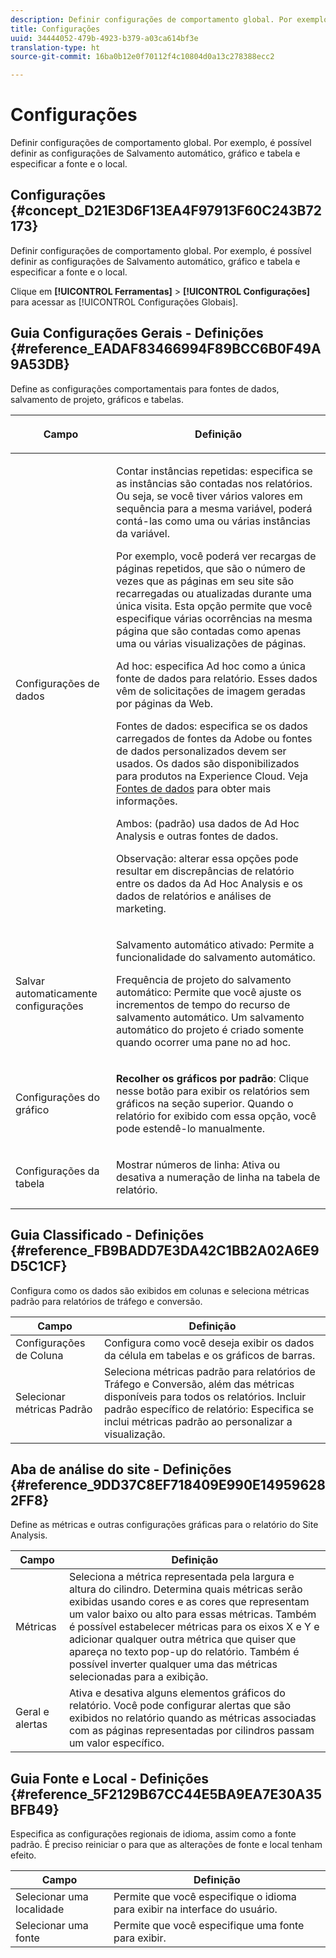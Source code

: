 ```yaml
---
description: Definir configurações de comportamento global. Por exemplo, é possível definir as configurações de Salvamento automático, gráfico e tabela e especificar a fonte e o local.
title: Configurações
uuid: 34444052-479b-4923-b379-a03ca614bf3e
translation-type: ht
source-git-commit: 16ba0b12e0f70112f4c10804d0a13c278388ecc2

---
```



# Configurações

Definir configurações de comportamento global. Por exemplo, é possível definir as configurações de Salvamento automático, gráfico e tabela e especificar a fonte e o local.

## Configurações {#concept_D21E3D6F13EA4F97913F60C243B72173}

Definir configurações de comportamento global. Por exemplo, é possível definir as configurações de Salvamento automático, gráfico e tabela e especificar a fonte e o local.

Clique em **[!UICONTROL Ferramentas]** > **[!UICONTROL Configurações]** para acessar as [!UICONTROL Configurações Globais].

## Guia Configurações Gerais - Definições {#reference_EADAF83466994F89BCC6B0F49A9A53DB}

Define as configurações comportamentais para fontes de dados, salvamento de projeto, gráficos e tabelas.

<!-- 

r_dsc_general_settings.xml

 -->

<table id="table_C18A0F1C9E214EB585A29801BA2400F8"> 
 <thead> 
  <tr> 
   <th colname="col1" class="entry"> <p>Campo </p> </th> 
   <th colname="col2" class="entry"> <p>Definição </p> </th> 
  </tr> 
 </thead>
 <tbody> 
  <tr> 
   <td colname="col1"> <p> Configurações de dados </p> </td> 
   <td colname="col2"> <p> <span class="uicontrol"> Contar instâncias repetidas</span>: especifica se as instâncias são contadas nos relatórios. Ou seja, se você tiver vários valores em sequência para a mesma variável, poderá contá-las como uma ou várias instâncias da variável. </p> <p>Por exemplo, você poderá ver recargas de páginas repetidos, que são o número de vezes que as páginas em seu site são recarregadas ou atualizadas durante uma única visita. Esta opção permite que você especifique várias ocorrências na mesma página que são contadas como apenas uma ou várias visualizações de páginas. </p> <p> <span class="uicontrol"> <span class="keyword"> Ad hoc</span></span>: especifica <span class="keyword">Ad hoc</span> como a única fonte de dados para relatório. Esses dados vêm de solicitações de imagem geradas por páginas da Web. </p> <p> <span class="uicontrol"> <span class="keyword"> Fontes de dados</span></span>: especifica se os dados carregados de fontes da Adobe ou fontes de dados personalizados devem ser usados. Os dados são disponibilizados para produtos na <span class="keyword">Experience Cloud</span>. Veja <a href="https://marketing.adobe.com/resources/help/pt_BR/sc/datasources/index.html"  >Fontes de dados</a> para obter mais informações. </p> <p> <span class="uicontrol"> Ambos</span>: (padrão) usa dados de <span class="keyword">Ad Hoc Analysis</span> e outras fontes de dados. </p> <p>Observação: alterar essa opções pode resultar em discrepâncias de relatório entre os dados da <span class="keyword">Ad Hoc Analysis</span> e os dados de <span class="keyword">relatórios e análises de marketing.</span> </p> </td> 
  </tr> 
  <tr> 
   <td colname="col1"> <p> Salvar automaticamente configurações </p> </td> 
   <td colname="col2"> <p> <span class="uicontrol"> Salvamento automático ativado</span>: Permite a funcionalidade do salvamento automático. </p> <p> <span class="uicontrol"> Frequência de projeto do salvamento automático</span>: Permite que você ajuste os incrementos de tempo do recurso de salvamento automático. Um salvamento automático do projeto é criado somente quando ocorrer uma pane no ad hoc. </p> </td> 
  </tr> 
  <tr> 
   <td colname="col1"> <p> Configurações do gráfico </p> </td> 
   <td colname="col2"> <p><b>Recolher os gráficos por padrão</b>: Clique nesse botão para exibir os relatórios sem gráficos na seção superior. Quando o relatório for exibido com essa opção, você pode estendê-lo manualmente. </p> </td> 
  </tr> 
  <tr> 
   <td colname="col1"> <p> Configurações da tabela </p> </td> 
   <td colname="col2"> <p> <span class="uicontrol"> Mostrar números de linha</span>: Ativa ou desativa a numeração de linha na tabela de relatório. </p> </td> 
  </tr> 
 </tbody> 
</table>

## Guia Classificado - Definições {#reference_FB9BADD7E3DA42C1BB2A02A6E9D5C1CF}

Configura como os dados são exibidos em colunas e seleciona métricas padrão para relatórios de tráfego e conversão.

<!-- 

r_dsc_ranked_tab.xml

 -->

| Campo | Definição |
|--- |--- |
| Configurações de Coluna | Configura como você deseja exibir os dados da célula em tabelas e os gráficos de barras. |
| Selecionar métricas Padrão | Seleciona métricas padrão para relatórios de Tráfego e Conversão, além das métricas disponíveis para todos os relatórios.    Incluir padrão específico de relatório: Especifica se inclui métricas padrão ao personalizar a visualização. |

## Aba de análise do site - Definições {#reference_9DD37C8EF718409E990E149596282FF8}

Define as métricas e outras configurações gráficas para o relatório do Site Analysis.

<!-- 

r_dsc_site_analysis_tab.xml

 -->

| Campo | Definição |
|--- |--- |
| Métricas | Seleciona a métrica representada pela largura e altura do cilindro. Determina quais métricas serão exibidas usando cores e as cores que representam um valor baixo ou alto para essas métricas. Também é possível estabelecer métricas para os eixos X e Y e adicionar qualquer outra métrica que quiser que apareça no texto pop-up do relatório. Também é possível inverter qualquer uma das métricas selecionadas para a exibição. |
| Geral e alertas | Ativa e desativa alguns elementos gráficos do relatório. Você pode configurar alertas que são exibidos no relatório quando as métricas associadas com as páginas representadas por cilindros passam um valor específico. |

## Guia Fonte e Local - Definições {#reference_5F2129B67CC44E5BA9EA7E30A35BFB49}

Especifica as configurações regionais de idioma, assim como a fonte padrão. É preciso reiniciar o para que as alterações de fonte e local tenham efeito.

<!-- 

r_dsc_font_locale.xml

 -->

| Campo | Definição |
|--- |--- |
| Selecionar uma localidade | Permite que você especifique o idioma para exibir na interface do usuário. |
| Selecionar uma fonte | Permite que você especifique uma fonte para exibir. |
